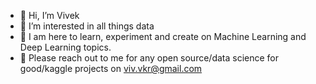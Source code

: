 - 👋 Hi, I’m Vivek
- 👀 I’m interested in all things data
- 🌱 I am here to learn, experiment and create on Machine Learning and Deep Learning topics.
- 💞️ Please reach out to me for any open source/data science for good/kaggle projects on viv.vkr@gmail.com

<!---
VomV/VomV is a ✨ special ✨ repository because its `README.md` (this file) appears on your GitHub profile.
You can click the Preview link to take a look at your changes.
--->

